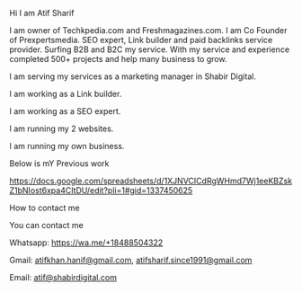 Hi I am Atif Sharif

I am owner of Techkpedia.com and Freshmagazines.com. I am Co Founder of Prexpertsmedia. SEO expert, Link builder and paid backlinks service provider. Surfing B2B and B2C my service. With my service and experience completed 500+ projects and help many business to grow. 

I am serving my services as a marketing manager in Shabir Digital.

I am working as a Link builder.

I am working as a SEO expert.

I am running my 2 websites.

I am running my own business.


Below is mY Previous work

https://docs.google.com/spreadsheets/d/1XJNVCICdRgWHmd7Wj1eeKBZskZ1bNIost6xpa4CItDU/edit?pli=1#gid=1337450625



How to contact me 

You can contact me 

Whatsapp: https://wa.me/+18488504322

Gmail: atifkhan.hanif@gmail.com, atifsharif.since1991@gmail.com

Email: atif@shabirdigital.com



